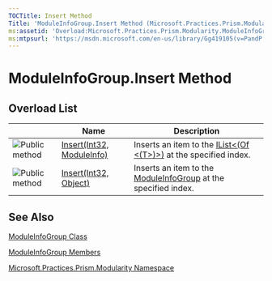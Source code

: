 ```yaml
---
TOCTitle: Insert Method
Title: 'ModuleInfoGroup.Insert Method (Microsoft.Practices.Prism.Modularity)'
ms:assetid: 'Overload:Microsoft.Practices.Prism.Modularity.ModuleInfoGroup.Insert'
ms:mtpsurl: 'https://msdn.microsoft.com/en-us/library/Gg419105(v=PandP.50)'
---
```



# ModuleInfoGroup.Insert Method

## Overload List

<span id="overloadMembersTableToggle"></span>
<table>

<thead>
<tr class="header">
<th> </th>
<th>Name</th>
<th>Description</th>
</tr>
</thead>
<tbody>
<tr class="odd">
<td><img src="images/public-method.gif" title="Public method" /></td>
<td><a href="https://msdn.microsoft.com/library/microsoft.practices.prism.modularity.moduleinfogroup.insert(system.int32%2cmicrosoft.practices.prism.modularity.moduleinfo)">Insert(Int32, ModuleInfo)</a></td>
<td><div class="summary">
Inserts an item to the <a href="http://msdn.microsoft.com/en-us/library/5y536ey6">IList&lt;(Of &lt;(T&gt;)&gt;)</a> at the specified index.
</div></td>
</tr>
<tr class="even">
<td><img src="images/public-method.gif" title="Public method" /></td>
<td><a href="https://msdn.microsoft.com/library/microsoft.practices.prism.modularity.moduleinfogroup.insert(system.int32%2csystem.object)">Insert(Int32, Object)</a></td>
<td><div class="summary">
Inserts an item to the <a href="https://msdn.microsoft.com/library/microsoft.practices.prism.modularity.moduleinfogroup">ModuleInfoGroup</a> at the specified index.
</div></td>
</tr>
</tbody>
</table>

## See Also

[ModuleInfoGroup Class](https://msdn.microsoft.com/library/microsoft.practices.prism.modularity.moduleinfogroup)

[ModuleInfoGroup Members](https://msdn.microsoft.com/allmembers.t:microsoft.practices.prism.modularity.moduleinfogroup)

[Microsoft.Practices.Prism.Modularity Namespace](https://msdn.microsoft.com/library/microsoft.practices.prism.modularity)
